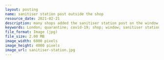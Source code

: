 ```yaml
---
layout: posting
name: sanitiser station post outside the shop
resource_date: 2021-02-21
description: many shops added the sanitiser station post on the window
keywords: London; quarantine; covid-19; shop; window; sanitiser station; post
file_format: Image (jpg)
file_size: 2.00 MB
image_width: 6000 pixels
image_height: 4000 pixels
image_url: sanitiser-station.jpg
---
```

